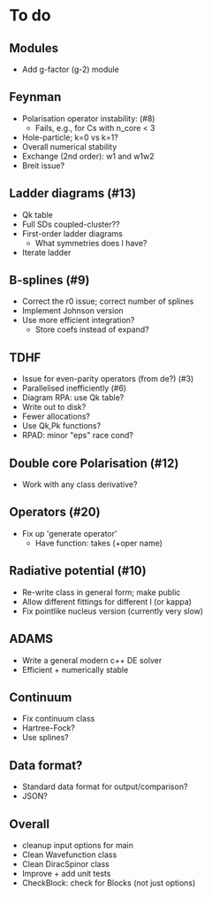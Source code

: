 # To do

## Modules
 * Add g-factor (g-2) module

## Feynman
 * Polarisation operator instability: (#8)
   * Fails, e.g., for Cs with n_core < 3
 * Hole-particle; k=0 vs k=1?
 * Overall numerical stability
 * Exchange (2nd order): w1 and w1w2
 * Breit issue?


## Ladder diagrams (#13)
 * Qk table
 * Full SDs coupled-cluster??
 * First-order ladder diagrams
   * What symmetries does l have?
 * Iterate ladder

## B-splines (#9)
 * Correct the r0 issue; correct number of splines
 * Implement Johnson version
 * Use more efficient integration?
   * Store coefs instead of expand?

## TDHF
 * Issue for even-parity operators (from de?) (#3)
 * Parallelised inefficiently (#6)
 * Diagram RPA: use Qk table?
 * Write out to disk?
 * Fewer allocations?
 * Use Qk,Pk functions?
 * RPAD: minor "eps" race cond?

## Double core Polarisation (#12)
 * Work with any class derivative?


## Operators (#20)
 * Fix up 'generate operator'
   * Have function: takes <userInputBlock> (+oper name)

## Radiative potential (#10)
 * Re-write class in general form; make public
 * Allow different fittings for different l (or kappa)
 * Fix pointlike nucleus version (currently very slow)

## ADAMS
 * Write a general modern c++ DE solver
 * Efficient + numerically stable

## Continuum
 * Fix continuum class
 * Hartree-Fock?
 * Use splines?

## Data format?
  * Standard data format for output/comparison?
  * JSON?

## Overall
 * cleanup input options for main
 * Clean Wavefunction class
 * Clean DiracSpinor class
 * Improve + add unit tests
 * CheckBlock: check for Blocks (not just options)
